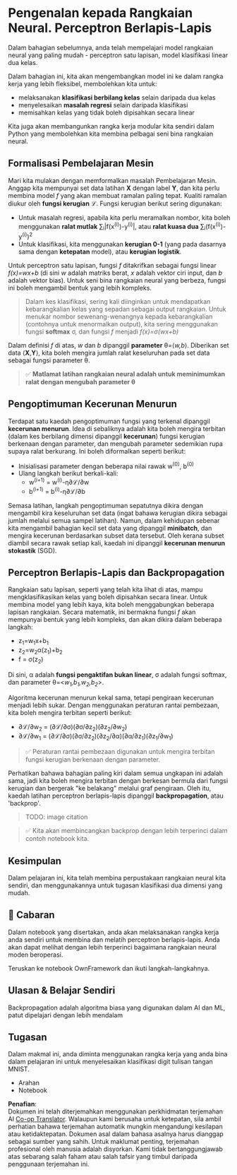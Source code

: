 <!--
CO_OP_TRANSLATOR_METADATA:
{
  "original_hash": "df98b2c59f87d8543135301e87969f70",
  "translation_date": "2025-07-09T16:49:27+00:00",
  "source_file": "15-rag-and-vector-databases/data/own_framework.md",
  "language_code": "ms"
}
-->
# Pengenalan kepada Rangkaian Neural. Perceptron Berlapis-Lapis

Dalam bahagian sebelumnya, anda telah mempelajari model rangkaian neural yang paling mudah - perceptron satu lapisan, model klasifikasi linear dua kelas.

Dalam bahagian ini, kita akan mengembangkan model ini ke dalam rangka kerja yang lebih fleksibel, membolehkan kita untuk:

* melaksanakan **klasifikasi berbilang kelas** selain daripada dua kelas
* menyelesaikan **masalah regresi** selain daripada klasifikasi
* memisahkan kelas yang tidak boleh dipisahkan secara linear

Kita juga akan membangunkan rangka kerja modular kita sendiri dalam Python yang membolehkan kita membina pelbagai seni bina rangkaian neural.

## Formalisasi Pembelajaran Mesin

Mari kita mulakan dengan memformalkan masalah Pembelajaran Mesin. Anggap kita mempunyai set data latihan **X** dengan label **Y**, dan kita perlu membina model *f* yang akan membuat ramalan paling tepat. Kualiti ramalan diukur oleh **fungsi kerugian** ℒ. Fungsi kerugian berikut sering digunakan:

* Untuk masalah regresi, apabila kita perlu meramalkan nombor, kita boleh menggunakan **ralat mutlak** ∑<sub>i</sub>|f(x<sup>(i)</sup>)-y<sup>(i)</sup>|, atau **ralat kuasa dua** ∑<sub>i</sub>(f(x<sup>(i)</sup>)-y<sup>(i)</sup>)<sup>2</sup>
* Untuk klasifikasi, kita menggunakan **kerugian 0-1** (yang pada dasarnya sama dengan **ketepatan** model), atau **kerugian logistik**.

Untuk perceptron satu lapisan, fungsi *f* ditakrifkan sebagai fungsi linear *f(x)=wx+b* (di sini *w* adalah matriks berat, *x* adalah vektor ciri input, dan *b* adalah vektor bias). Untuk seni bina rangkaian neural yang berbeza, fungsi ini boleh mengambil bentuk yang lebih kompleks.

> Dalam kes klasifikasi, sering kali diinginkan untuk mendapatkan kebarangkalian kelas yang sepadan sebagai output rangkaian. Untuk menukar nombor sewenang-wenangnya kepada kebarangkalian (contohnya untuk menormalkan output), kita sering menggunakan fungsi **softmax** σ, dan fungsi *f* menjadi *f(x)=σ(wx+b)*

Dalam definisi *f* di atas, *w* dan *b* dipanggil **parameter** θ=⟨*w,b*⟩. Diberikan set data ⟨**X**,**Y**⟩, kita boleh mengira jumlah ralat keseluruhan pada set data sebagai fungsi parameter θ.

> ✅ **Matlamat latihan rangkaian neural adalah untuk meminimumkan ralat dengan mengubah parameter θ**

## Pengoptimuman Kecerunan Menurun

Terdapat satu kaedah pengoptimuman fungsi yang terkenal dipanggil **kecerunan menurun**. Idea di sebaliknya adalah kita boleh mengira terbitan (dalam kes berbilang dimensi dipanggil **kecerunan**) fungsi kerugian berkenaan dengan parameter, dan mengubah parameter sedemikian rupa supaya ralat berkurang. Ini boleh diformalkan seperti berikut:

* Inisialisasi parameter dengan beberapa nilai rawak w<sup>(0)</sup>, b<sup>(0)</sup>
* Ulang langkah berikut berkali-kali:
    - w<sup>(i+1)</sup> = w<sup>(i)</sup>-η∂ℒ/∂w
    - b<sup>(i+1)</sup> = b<sup>(i)</sup>-η∂ℒ/∂b

Semasa latihan, langkah pengoptimuman sepatutnya dikira dengan mengambil kira keseluruhan set data (ingat bahawa kerugian dikira sebagai jumlah melalui semua sampel latihan). Namun, dalam kehidupan sebenar kita mengambil bahagian kecil set data yang dipanggil **minibatch**, dan mengira kecerunan berdasarkan subset data tersebut. Oleh kerana subset diambil secara rawak setiap kali, kaedah ini dipanggil **kecerunan menurun stokastik** (SGD).

## Perceptron Berlapis-Lapis dan Backpropagation

Rangkaian satu lapisan, seperti yang telah kita lihat di atas, mampu mengklasifikasikan kelas yang boleh dipisahkan secara linear. Untuk membina model yang lebih kaya, kita boleh menggabungkan beberapa lapisan rangkaian. Secara matematik, ini bermakna fungsi *f* akan mempunyai bentuk yang lebih kompleks, dan akan dikira dalam beberapa langkah:
* z<sub>1</sub>=w<sub>1</sub>x+b<sub>1</sub>
* z<sub>2</sub>=w<sub>2</sub>α(z<sub>1</sub>)+b<sub>2</sub>
* f = σ(z<sub>2</sub>)

Di sini, α adalah **fungsi pengaktifan bukan linear**, σ adalah fungsi softmax, dan parameter θ=<*w<sub>1</sub>,b<sub>1</sub>,w<sub>2</sub>,b<sub>2</sub>*>.

Algoritma kecerunan menurun kekal sama, tetapi pengiraan kecerunan menjadi lebih sukar. Dengan menggunakan peraturan rantai pembezaan, kita boleh mengira terbitan seperti berikut:

* ∂ℒ/∂w<sub>2</sub> = (∂ℒ/∂σ)(∂σ/∂z<sub>2</sub>)(∂z<sub>2</sub>/∂w<sub>2</sub>)
* ∂ℒ/∂w<sub>1</sub> = (∂ℒ/∂σ)(∂σ/∂z<sub>2</sub>)(∂z<sub>2</sub>/∂α)(∂α/∂z<sub>1</sub>)(∂z<sub>1</sub>/∂w<sub>1</sub>)

> ✅ Peraturan rantai pembezaan digunakan untuk mengira terbitan fungsi kerugian berkenaan dengan parameter.

Perhatikan bahawa bahagian paling kiri dalam semua ungkapan ini adalah sama, jadi kita boleh mengira terbitan dengan berkesan bermula dari fungsi kerugian dan bergerak "ke belakang" melalui graf pengiraan. Oleh itu, kaedah latihan perceptron berlapis-lapis dipanggil **backpropagation**, atau 'backprop'.



> TODO: image citation

> ✅ Kita akan membincangkan backprop dengan lebih terperinci dalam contoh notebook kita.  

## Kesimpulan

Dalam pelajaran ini, kita telah membina perpustakaan rangkaian neural kita sendiri, dan menggunakannya untuk tugasan klasifikasi dua dimensi yang mudah.

## 🚀 Cabaran

Dalam notebook yang disertakan, anda akan melaksanakan rangka kerja anda sendiri untuk membina dan melatih perceptron berlapis-lapis. Anda akan dapat melihat dengan lebih terperinci bagaimana rangkaian neural moden beroperasi.

Teruskan ke notebook OwnFramework dan ikuti langkah-langkahnya.



## Ulasan & Belajar Sendiri

Backpropagation adalah algoritma biasa yang digunakan dalam AI dan ML, patut dipelajari dengan lebih mendalam

## Tugasan

Dalam makmal ini, anda diminta menggunakan rangka kerja yang anda bina dalam pelajaran ini untuk menyelesaikan klasifikasi digit tulisan tangan MNIST.

* Arahan
* Notebook

**Penafian**:  
Dokumen ini telah diterjemahkan menggunakan perkhidmatan terjemahan AI [Co-op Translator](https://github.com/Azure/co-op-translator). Walaupun kami berusaha untuk ketepatan, sila ambil perhatian bahawa terjemahan automatik mungkin mengandungi kesilapan atau ketidaktepatan. Dokumen asal dalam bahasa asalnya harus dianggap sebagai sumber yang sahih. Untuk maklumat penting, terjemahan profesional oleh manusia adalah disyorkan. Kami tidak bertanggungjawab atas sebarang salah faham atau salah tafsir yang timbul daripada penggunaan terjemahan ini.